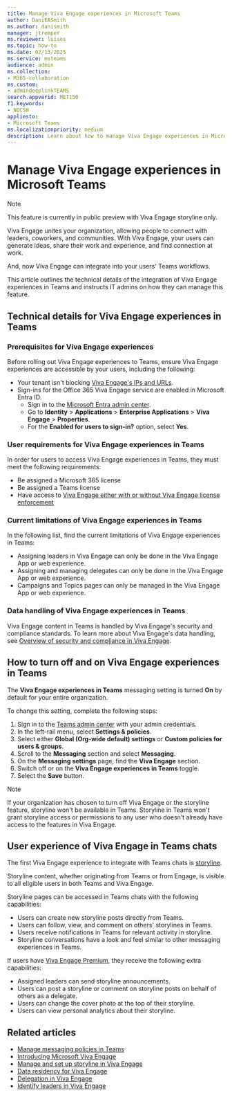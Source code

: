 ```yaml
---
title: Manage Viva Engage experiences in Microsoft Teams
author: DaniEASmith
ms.author: danismith
manager: jtremper
ms.reviewer: luises
ms.topic: how-to
ms.date: 02/13/2025
ms.service: msteams
audience: admin
ms.collection: 
- M365-collaboration
ms.custom:
- admindeeplinkTEAMS
search.appverid: MET150
f1.keywords:
- NOCSH
appliesto: 
- Microsoft Teams
ms.localizationpriority: medium
description: Learn about how to manage Viva Engage experiences in Microsoft Teams.
---
```


# Manage Viva Engage experiences in Microsoft Teams

> [!NOTE]
> This feature is currently in public preview with Viva Engage storyline only.

Viva Engage unites your organization, allowing people to connect with leaders, coworkers, and communities. With Viva Engage, your users can generate ideas, share their work and experience, and find connection at work.

And, now Viva Engage can integrate into your users' Teams workflows.

This article outlines the technical details of the integration of Viva Engage experiences in Teams and instructs IT admins on how they can manage this feature.

## Technical details for Viva Engage experiences in Teams

### Prerequisites for Viva Engage experiences

Before rolling out Viva Engage experiences to Teams, ensure Viva Engage experiences are accessible by your users, including the following:

- Your tenant isn't blocking [Viva Engage's IPs and URLs](/microsoft-365/enterprise/urls-and-ip-address-ranges).
- Sign-ins for the Office 365 Viva Engage service are enabled in Microsoft Entra ID.
  - Sign in to the [Microsoft Entra admin center](https://go.microsoft.com/fwlink/p/?linkid=2067268).
  - Go to **Identity** > **Applications** > **Enterprise Applications** > **Viva Engage** > **Properties**.
  - For the **Enabled for users to sign-in?** option, select **Yes**.

### User requirements for Viva Engage experiences in Teams

In order for users to access Viva Engage experiences in Teams, they must meet the following requirements:

- Be assigned a Microsoft 365 license
- Be assigned a Teams license
- Have access to [Viva Engage either with or without Viva Engage license enforcement](/viva/engage/setup#set-up-licensing-for-viva-engage)

### Current limitations of Viva Engage experiences in Teams

In the following list, find the current limitations of Viva Engage experiences in Teams:

- Assigning leaders in Viva Engage can only be done in the Viva Engage App or web experience.
- Assigning and managing delegates can only be done in the Viva Engage App or web experience.
- Campaigns and Topics pages can only be managed in the Viva Engage App or web experience.

### Data handling of Viva Engage experiences in Teams

Viva Engage content in Teams is handled by Viva Engage's security and compliance standards. To learn more about Viva Engage's data handling, see [Overview of security and compliance in Viva Engage](/viva/engage/manage-security-and-compliance/security-and-compliance).

## How to turn off and on Viva Engage experiences in Teams

The **Viva Engage experiences in Teams** messaging setting is turned **On** by default for your entire organization.

To change this setting, complete the following steps:

1. Sign in to the [Teams admin center](https://go.microsoft.com/fwlink/p/?linkid=2066851) with your admin credentials.
1. In the left-rail menu, select **Settings & policies**.
1. Select either **Global (Org-wide default) settings** or **Custom policies for users & groups**.
1. Scroll to the **Messaging** section and select **Messaging**.
1. On the **Messaging settings** page, find the **Viva Engage** section.
1. Switch off or on the **Viva Engage experiences in Teams** toggle.
1. Select the **Save** button.

> [!NOTE]
> If your organization has chosen to turn off Viva Engage or the storyline feature, storyline won't be available in Teams. Storyline in Teams won't grant storyline access or permissions to any user who doesn’t already have access to the features in Viva Engage.

## User experience of Viva Engage in Teams chats

The first Viva Engage experience to integrate with Teams chats is [storyline](/viva/engage/eac-storyline).

Storyline content, whether originating from Teams or from Engage, is visible to all eligible users in both Teams and Viva Engage.

Storyline pages can be accessed in Teams chats with the following capabilities:

- Users can create new storyline posts directly from Teams.
- Users can follow, view, and comment on others' storylines in Teams.
- Users receive notifications in Teams for relevant activity in storyline.
- Storyline conversations have a look and feel similar to other messaging experiences in Teams.

If users have [Viva Engage Premium](/viva/engage/setup#set-up-licensing-for-viva-engage), they receive the following extra capabilities:

- Assigned leaders can send storyline announcements.
- Users can post a storyline or comment on storyline posts on behalf of others as a delegate.
- Users can change the cover photo at the top of their storyline.
- Users can view personal analytics about their storyline.

## Related articles

- [Manage messaging policies in Teams](messaging-policies-in-teams.md)
- [Introducing Microsoft Viva Engage](/viva/engage/overview)
- [Manage and set up storyline in Viva Engage](/viva/engage/eac-storyline)
- [Data residency for Viva Engage](/viva/engage/manage-security-and-compliance/data-residency)
- [Delegation in Viva Engage](https://support.microsoft.com/topic/delegation-in-viva-engage-2f0a64a3-c5c0-45cd-b3f1-e1e06732f89f)
- [Identify leaders in Viva Engage](/viva/engage/leadership-identification)
